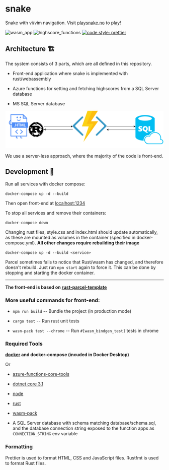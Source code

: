 # snake

Snake with vi/vim navigation.
Visit [playsnake.no](https://www.playsnake.no) to play!

![wasm_app](https://github.com/christianfosli/visnake-wasm/workflows/wasm_app/badge.svg)
![highscore_functions](https://github.com/christianfosli/visnake-wasm/workflows/highscore_functions/badge.svg)
[![code style: prettier](https://img.shields.io/badge/code_style-prettier-ff69b4.svg?style=flat-square)](https://github.com/prettier/prettier)

## Architecture 🏗

The system consists of 3 parts, which are all defined in this repository.

 * Front-end application where snake is implemented with rust/webassembly

 * Azure functions for setting and fetching highscores from a SQL Server database

 * MS SQL Server database

 ![architecture diagram](./architecture.svg)

We use a server-less approach, where the majority of the code is front-end.

## Development 🐳

Run all services with docker compose:

```console
docker-compose up -d --build
```

Then open front-end at [localhost:1234](http://localhost:1234)

To stop all services and remove their containers:

```console
docker-compose down
```

Changing rust files, style.css and index.html should update automatically,
as these are mounted as volumes in the container (specified in docker-compose.yml).
**All other changes require rebuilding their image**

```console
docker-compose up -d --build <service>
```

Parcel sometimes fails to notice that Rust/wasm has changed, and therefore
doesn't rebuild. Just run `npm start` again to force it.
This can be done by stopping and starting the docker container.

---

**The front-end is based on [rust-parcel-template](https://github.com/rustwasm/rust-parcel-template)**

### More useful commands for front-end:

* `npm run build` -- Bundle the project (in production mode)

* `cargo test` -- Run rust unit tests

* `wasm-pack test --chrome` -- Run `#[wasm_bindgen_test]` tests in chrome

### Required Tools

**[docker](https://www.docker.com/) and docker-compose (incuded in Docker Desktop)**

Or

* [azure-functions-core-tools](https://github.com/Azure/azure-functions-core-tools)

* [dotnet core 3.1](https://github.com/dotnet/core)

* [node](https://nodejs.org/en/)

* [rust](http://rustlang.org/)

* [wasm-pack](https://github.com/rustwasm/wasm-pack)

* A SQL Server database with schema matching database/schema.sql,
  and the database connection string exposed to the function apps as `CONNECTION_STRING` env variable

### Formatting

Prettier is used to format HTML, CSS and JavaScript files.
Rustfmt is used to format Rust files.
